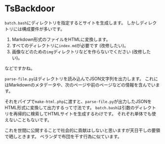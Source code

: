 TsBackdoor
============================================================
`batch.bash`にディレクトリを指定するとサイトを生成します。
しかしディレクトリには構成要件が多いです。

1. Markdown形式のファイルをHTMLに変換します。
2. すべてのディレクトリに`index.md`が必要です (改修したい)。
3. 画像などのための`img`ディレクトリなどを作らないでください (改修したい)。

などですかね。

`parse-file.py`はディレクトリを読み込んでJSON文字列を出力します。
これにはMarkdownのメタデータや、次のページや前のページなどの情報を含んでいます。

それをパイプで`make-html.php`に渡すと、`parse-file.py`が出力したJSONをHTML形式に変換して出力するって寸法です。
`batch.bash`は引数のディレクトリを再帰的に検索してHTMLサイトを生成するわけです。
それぞれ単体でも使えないこともないです。

これを世間に公開することで社会的に貢献はしないと思いますが天日干しの要領で晒しときます。
ベランダで布団を干す行為に似ています。

